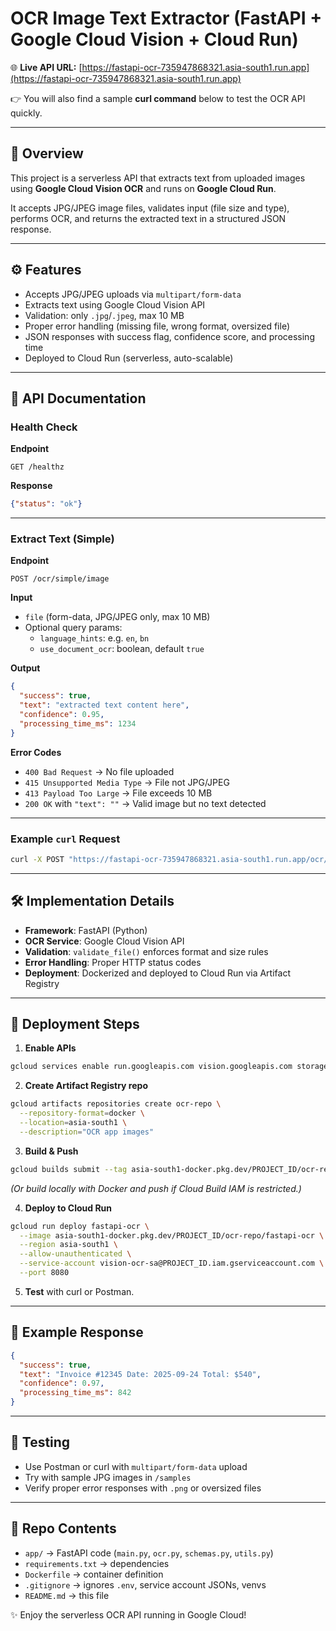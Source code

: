 # OCR Image Text Extractor (FastAPI + Google Cloud Vision + Cloud Run)

🌐 **Live API URL:** [https://fastapi-ocr-735947868321.asia-south1.run.app](https://fastapi-ocr-735947868321.asia-south1.run.app)

👉 You will also find a sample **curl command** below to test the OCR API quickly.

---

## 📌 Overview
This project is a serverless API that extracts text from uploaded images using **Google Cloud Vision OCR** and runs on **Google Cloud Run**.

It accepts JPG/JPEG image files, validates input (file size and type), performs OCR, and returns the extracted text in a structured JSON response.

---

## ⚙️ Features
- Accepts JPG/JPEG uploads via `multipart/form-data`
- Extracts text using Google Cloud Vision API
- Validation: only `.jpg`/`.jpeg`, max 10 MB
- Proper error handling (missing file, wrong format, oversized file)
- JSON responses with success flag, confidence score, and processing time
- Deployed to Cloud Run (serverless, auto-scalable)

---

## 📡 API Documentation

### Health Check
**Endpoint**
```
GET /healthz
```
**Response**
```json
{"status": "ok"}
```

---

### Extract Text (Simple)
**Endpoint**
```
POST /ocr/simple/image
```

**Input**
- `file` (form-data, JPG/JPEG only, max 10 MB)
- Optional query params:
  - `language_hints`: e.g. `en`, `bn`
  - `use_document_ocr`: boolean, default `true`

**Output**
```json
{
  "success": true,
  "text": "extracted text content here",
  "confidence": 0.95,
  "processing_time_ms": 1234
}
```

**Error Codes**
- `400 Bad Request` → No file uploaded
- `415 Unsupported Media Type` → File not JPG/JPEG
- `413 Payload Too Large` → File exceeds 10 MB
- `200 OK` with `"text": ""` → Valid image but no text detected

---

### Example `curl` Request
```bash
curl -X POST "https://fastapi-ocr-735947868321.asia-south1.run.app/ocr/simple/image"   -F "file=@test_image.jpg"
```

---

## 🛠 Implementation Details
- **Framework**: FastAPI (Python)
- **OCR Service**: Google Cloud Vision API
- **Validation**: `validate_file()` enforces format and size rules
- **Error Handling**: Proper HTTP status codes
- **Deployment**: Dockerized and deployed to Cloud Run via Artifact Registry

---

## 🚀 Deployment Steps

1. **Enable APIs**
```bash
gcloud services enable run.googleapis.com vision.googleapis.com storage.googleapis.com
```

2. **Create Artifact Registry repo**
```bash
gcloud artifacts repositories create ocr-repo \
  --repository-format=docker \
  --location=asia-south1 \
  --description="OCR app images"
```

3. **Build & Push**
```bash
gcloud builds submit --tag asia-south1-docker.pkg.dev/PROJECT_ID/ocr-repo/fastapi-ocr
```
*(Or build locally with Docker and push if Cloud Build IAM is restricted.)*

4. **Deploy to Cloud Run**
```bash
gcloud run deploy fastapi-ocr \
  --image asia-south1-docker.pkg.dev/PROJECT_ID/ocr-repo/fastapi-ocr \
  --region asia-south1 \
  --allow-unauthenticated \
  --service-account vision-ocr-sa@PROJECT_ID.iam.gserviceaccount.com \
  --port 8080
```

5. **Test** with curl or Postman.

---

## 📝 Example Response
```json
{
  "success": true,
  "text": "Invoice #12345 Date: 2025-09-24 Total: $540",
  "confidence": 0.97,
  "processing_time_ms": 842
}
```

---

## 🧪 Testing
- Use Postman or curl with `multipart/form-data` upload
- Try with sample JPG images in `/samples`
- Verify proper error responses with `.png` or oversized files

---

## 📂 Repo Contents
- `app/` → FastAPI code (`main.py`, `ocr.py`, `schemas.py`, `utils.py`)
- `requirements.txt` → dependencies
- `Dockerfile` → container definition
- `.gitignore` → ignores `.env`, service account JSONs, venvs
- `README.md` → this file


✨ Enjoy the serverless OCR API running in Google Cloud!
